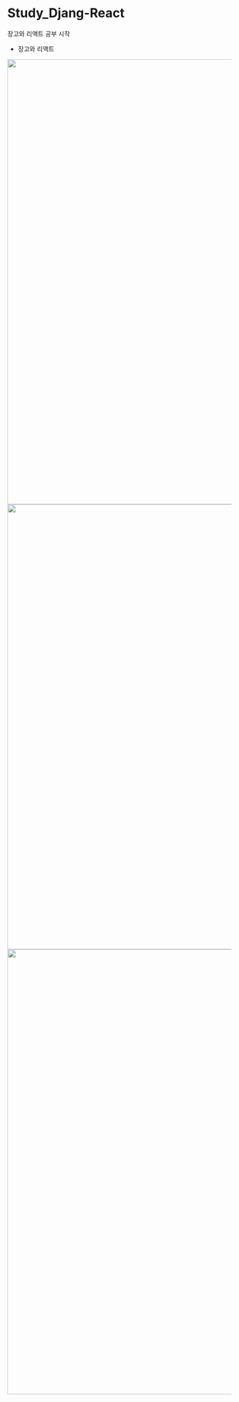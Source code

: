 # Study_Djang-React
장고와 리액트 공부 시작

- 장고와 리액트
<img width='1000' src='https://ubunlog.com/wp-content/uploads/2018/06/Python-logo.png'>
<img width='1000' src='https://www.djangoproject.com/m/img/logos/django-logo-negative.png'>
<img width='1000' src='https://www.seekpng.com/png/detail/80-803597_io-is-compatible-with-all-javascript-frameworks-and.png'>